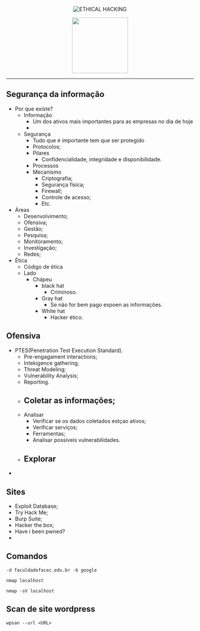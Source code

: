 <center>

![ETHICAL HACKING](https://img.shields.io/badge/-ETHICAL%20HACKING-blueviolet?style=for-the-badge)


<img src="https://cdn-icons-png.flaticon.com/512/1233/1233330.png" width="150px">

</center>

<hr>

## Segurança da informação

- Por que existe?
    - Informação
        - Um dos ativos mais importantes para as empresas no dia de hoje
        -
    - Segurança
        - Tudo que é importante tem que ser protegido
        - Protocolos;
        - Pilares
            - Confidencialidade, integridade e disponibilidade.
        - Processos
        - Mecanismo
            - Criptografia;
            - Segurança física;
            - Firewall;
            - Controle de acesso;
            - Etc.    
- Áreas 
    - Desenvolvimento;
    - Ofensiva;
    - Gestão;
    - Pesquisa;
    - Monitoramento;
    - Investigação;
    - Redes;
- Ética
    - Código de ética
    - Lado
        - Chápeu
            - black hat
                - Criminoso.
            - Gray hat
                - Se não for bem pago expoen as informações.
            - White hat
                - Hacker ético.

## Ofensiva
- PTES(Penetration Test Execution Standard).
    - Pre-engagament interactions;
    - Intekigence gathering;
    - Threat Modeling;
    - Vulnerability Analysis;
    - Reporting.
    - Coletar as informações;
        -
    - Analisar
        - Verificar se os dados coletados estçao ativos;
        - Verificar serviços;
        - Ferramentas;
        - Analisar possíveis vulnerabilidades.    
    - Explorar
        -  
-               
## Sites
- Exploit Database;
- Try Hack Me;
- Burp Suite;
- Hacker the box;
- Have i been pwned?
- 

## Comandos
```
-d faculdadefacec.edu.br -b google 
```
```
nmap localhost
```
```
nmap -sV localhost
```

## Scan de site wordpress
```
wpsan --url <URL>
```

